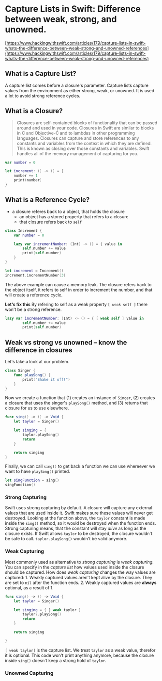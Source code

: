 # Capture Lists in Swift: Difference between weak, strong, and unowned.
[https://www.hackingwithswift.com/articles/179/capture-lists-in-swift-whats-the-difference-between-weak-strong-and-unowned-references](https://www.hackingwithswift.com/articles/179/capture-lists-in-swift-whats-the-difference-between-weak-strong-and-unowned-references)

## What is a Capture List?
A capture list comes before a closure's parameter. Capture lists capture values from the environment as either strong, weak, or unowned. It is used a lot to avoid strong reference cycles.

## What is a Closure?
> Closures are self-contained blocks of functionality that can be passed around and used in your code. Closures in Swift are similar to blocks in C and Objective-C and to lambdas in other programming languages.
Closures can capture and store references to any constants and variables from the context in which they are defined. This is known as closing over those constants and variables. Swift handles all of the memory management of capturing for you.

```swift
var number = 0

let increment: () -> () = {
    number += 1
    print(number)
}
```

## What is a Reference Cycle?
- a closure referes back to a object, that holds the closure
    - an object has a stored property that refers to a closure
    - that closure refers back to `self` 

```swift
class Increment {
    var number = 0

    lazy var incrementNumber: (Int) -> () = { value in
        self.number += value
        print(self.number)    
    }
}

let increment = Increment()
increment.incrementNumber(3)
```

The above example can cause a memory leak. The closure refers back to the object itself, it refers to self in order to increment the number, and that will create a reference cycle.

**Let's fix this**
By refering to self as a weak property `[ weak self ]` there won't be a strong reference. 

```swift
lazy var incrementNumber: (Int) -> () = { [ weak self ] value in
        self.number += value
        print(self.number)
```

## Weak vs strong vs unowned – know the difference in closures

Let's take a look at our problem.

```swift
class Singer {
    func playSong() {
        print("Shake it off!")
    }
}
```

Now we create a function that (1) creates an instance of `Singer`, (2) creates a closure that uses the singer's `playSong()` method, and (3) returns that closure for us to use elsewhere.

```swift
func sing() -> () -> Void {
    let taylor = Singer()

    let singing = {
        taylor.playSong()
        return
    }

    return singing
}
``` 

Finally, we can call `sing()` to get back a function we can use whereever we want to have `playSong()` printed.

```swift
let singFunction = sing()
singFunction()
```

### Strong Capturing
Swift uses strong capturing by default. A closure will capture any external values that are used inside it. Swift makes sure these values will never get destroyed. 
Looking at the function above, the `taylor` constant is made inside the `sing()` method, so it would be destroyed when the function ends. Strong capturing means, that the constant will stay *alive* as long as the closure exists. If Swift allows `taylor` to be destroyed, the closure wouldn't be safe to call. `taylor.playSong()` wouldn't be valid anymore. 

### Weak Capturing
Most commonly used as alternative to *strong capturing* is *weak capturing*. You can specify in the *capture list* how values used inside the closure should be captured. How does *weak capturing* changes the way values are captured:
    1. Weakly captured values aren't kept alive by the closure. They are set to `nil` after the function ends.
    2. Weakly captured values are **always** optional, as a result of 1. 

```swift
func sing() -> () -> Void {
    let taylor = Singer()

    let singing = { [ weak taylor ]
        taylor?.playSong()
        return
    }

    return singing

}
```

`[ weak taylor]` is the capture list. We treat `taylor` as a weak value, therefor it is optional. This code won't print anything anymore, because the closure inside `sing()` doesn't keep a strong hold of `taylor`.

### Unowned Capturing
